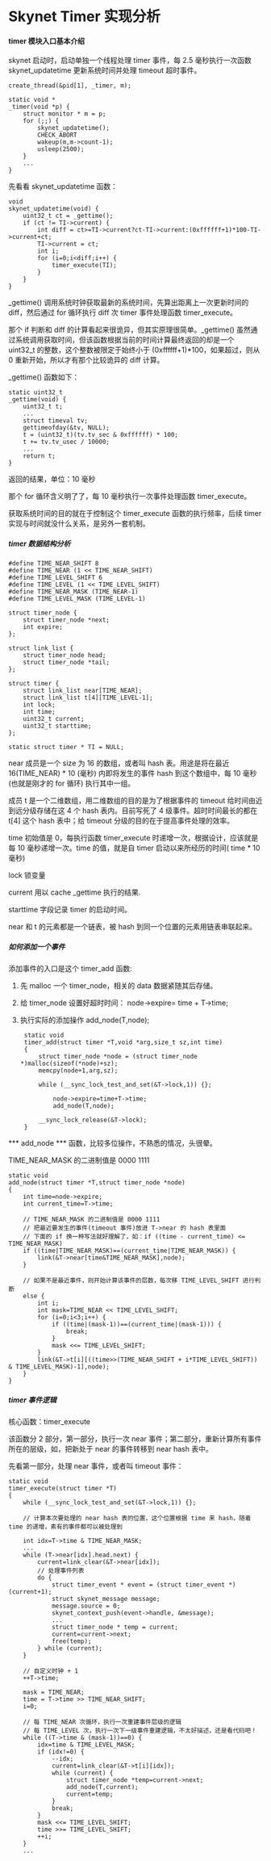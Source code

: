 # Skynet Timer 实现分析

#### timer 模块入口基本介绍
skynet 启动时，启动单独一个线程处理 timer 事件，每 2.5 毫秒执行一次函数 skynet_updatetime 更新系统时间并处理 timeout  超时事件。  

	create_thread(&pid[1], _timer, m);

	static void *
	_timer(void *p) {
	    struct monitor * m = p;
	    for (;;) {
	        skynet_updatetime();
	        CHECK_ABORT
	        wakeup(m,m->count-1);
	        usleep(2500);
	    }
		...
	}

先看看 skynet_updatetime 函数：  

	void
	skynet_updatetime(void) {
	    uint32_t ct = _gettime();
	    if (ct != TI->current) {
	        int diff = ct>=TI->current?ct-TI->current:(0xffffff+1)*100-TI->current+ct;
	        TI->current = ct;
    	    int i;
    	    for (i=0;i<diff;i++) {
    	        timer_execute(TI);
    	    }
    	}
	} 
_gettime() 调用系统时钟获取最新的系统时间，先算出距离上一次更新时间的 diff，然后通过 for 循环执行 diff 次 timer 事件处理函数 timer_execute。

那个 if 判断和 diff 的计算看起来很诡异，但其实原理很简单。_gettime() 虽然通过系统调用获取时间，但该函数根据当前的时间计算最终返回的却是一个 uint32_t 的整数，这个整数被限定于始终小于 (0xffffff+1)*100，如果超过，则从 0 重新开始，所以才有那个比较诡异的 diff 计算。

_gettime() 函数如下：

	static uint32_t
	_gettime(void) {
		uint32_t t;
		...
	    struct timeval tv;
	    gettimeofday(&tv, NULL);
	    t = (uint32_t)(tv.tv_sec & 0xffffff) * 100;
	    t += tv.tv_usec / 10000;
	    ...
	    return t;
	}

返回的结果，单位：10 毫秒

那个 for 循环含义明了了，每 10 毫秒执行一次事件处理函数 timer_execute。

获取系统时间的目的就在于控制这个 timer_execute 函数的执行频率，后续 timer 实现与时间就没什么关系，是另外一套机制。

##### timer 数据结构分析
	#define TIME_NEAR_SHIFT 8
	#define TIME_NEAR (1 << TIME_NEAR_SHIFT)
	#define TIME_LEVEL_SHIFT 6
	#define TIME_LEVEL (1 << TIME_LEVEL_SHIFT)
	#define TIME_NEAR_MASK (TIME_NEAR-1)
	#define TIME_LEVEL_MASK (TIME_LEVEL-1)

	struct timer_node {
	    struct timer_node *next;
	    int expire;
	};

	struct link_list {
	    struct timer_node head;
	    struct timer_node *tail;
	};

	struct timer {
    	struct link_list near[TIME_NEAR];
    	struct link_list t[4][TIME_LEVEL-1];
    	int lock;
    	int time;
    	uint32_t current;
    	uint32_t starttime;
	};

	static struct timer * TI = NULL;


near 成员是一个 size 为 16 的数组，或者叫 hash 表。用途是将在最近 16(TIME_NEAR) * 10 (毫秒) 内即将发生的事件 hash 到这个数组中，每 10 毫秒(也就是刚才的 for 循环) 执行其中一组。


成员 t 是一个二维数组，用二维数组的目的是为了根据事件的 timeout 给时间由近到远分级存储在这 4 个 hash 表内。目前写死了 4 级事件。超时时间最长的都在 t[4] 这个 hash 表中；给 timeout 分级的目的在于提高事件处理的效率。

time 初始值是 0，每执行函数 timer_execute 时递增一次，根据设计，应该就是每 10 毫秒递增一次。time 的值，就是自 timer 启动以来所经历的时间( time * 10 毫秒)

lock 锁变量

current 用以 cache _gettime 执行的结果.

starttime 字段记录 timer 的启动时间。


near 和 t 的元素都是一个链表，被 hash 到同一个位置的元素用链表串联起来。


##### 如何添加一个事件
添加事件的入口是这个 timer_add 函数:

1. 先 malloc 一个 timer_node，相关的 data 数据紧随其后存储。 
2. 给 timer_node 设置好超时时间： node->expire= time + T->time;
3. 执行实际的添加操作 add_node(T,node);  

		static void
		timer_add(struct timer *T,void *arg,size_t sz,int time)
		{
    		struct timer_node *node = (struct timer_node *)malloc(sizeof(*node)+sz);
    		memcpy(node+1,arg,sz);
	
    		while (__sync_lock_test_and_set(&T->lock,1)) {};
		
    		    node->expire=time+T->time;
    		    add_node(T,node);
	
    		__sync_lock_release(&T->lock);
		}

*** add_node *** 函数，比较多位操作，不熟悉的情况，头很晕。  

TIME_NEAR_MASK 的二进制值是 0000 1111  

	static void
	add_node(struct timer *T,struct timer_node *node)
	{
    	int time=node->expire;
    	int current_time=T->time;

		// TIME_NEAR_MASK 的二进制值是 0000 1111 
		// 把最近要发生的事件(timeout 事件)放进 T->near 的 hash 表里面
		// 下面的 if 换一种写法就好理解了，如：if ((time - current_time) <= TIME_NEAR_MASK)
    	if ((time|TIME_NEAR_MASK)==(current_time|TIME_NEAR_MASK)) {
    	    link(&T->near[time&TIME_NEAR_MASK],node);
    	}
    	
    	// 如果不是最近事件，则开始计算该事件的层数，每次移 TIME_LEVEL_SHIFT 进行判断
    	else {
    	    int i;
    	    int mask=TIME_NEAR << TIME_LEVEL_SHIFT;
    	    for (i=0;i<3;i++) {
        	    if ((time|(mask-1))==(current_time|(mask-1))) {
        	        break;
        	    }
        	    mask <<= TIME_LEVEL_SHIFT;
        	}
        	link(&T->t[i][((time>>(TIME_NEAR_SHIFT + i*TIME_LEVEL_SHIFT)) & TIME_LEVEL_MASK)-1],node);
    	}
	}


##### timer 事件逻辑
核心函数：timer_execute

该函数分 2 部分，第一部分，执行一次 near 事件；第二部分，重新计算所有事件所在的层级，如，把新处于 near 的事件转移到 near hash 表中。

先看第一部分，处理 near 事件，或者叫 timeout 事件：

	static void
	timer_execute(struct timer *T)
	{
	    while (__sync_lock_test_and_set(&T->lock,1)) {};
		
		// 计算本次要处理的 near hash 表的位置，这个位置根据 time 来 hash，随着 time 的递增，素有的事件都可以被处理到
		 	    
	    int idx=T->time & TIME_NEAR_MASK;
		...
    	while (T->near[idx].head.next) {
    	    current=link_clear(&T->near[idx]);
			// 处理事件列表
    	    do {
        	    struct timer_event * event = (struct timer_event *)(current+1);
        	    struct skynet_message message;
            	message.source = 0;
            	skynet_context_push(event->handle, &message);
				...
            	struct timer_node * temp = current;
            	current=current->next;
            	free(temp);
        	} while (current);
    	}
    	
		// 自定义时钟 + 1
    	++T->time;

    	mask = TIME_NEAR;
    	time = T->time >> TIME_NEAR_SHIFT;
    	i=0;
		
		// 每 TIME_NEAR 次循环，执行一次重建事件层级的逻辑
		// 每 TIME_LEVEL 次，执行一次下一级事件重建逻辑，不太好描述，还是看代码吧！
    	while ((T->time & (mask-1))==0) {
    	    idx=time & TIME_LEVEL_MASK;
    	    if (idx!=0) {
        	    --idx;
            	current=link_clear(&T->t[i][idx]);
            	while (current) {
            	    struct timer_node *temp=current->next;
            	    add_node(T,current);
            	    current=temp;
            	}
            	break;
        	}
        	mask <<= TIME_LEVEL_SHIFT;
        	time >>= TIME_LEVEL_SHIFT;
        	++i;
    	}
    	...
 


 